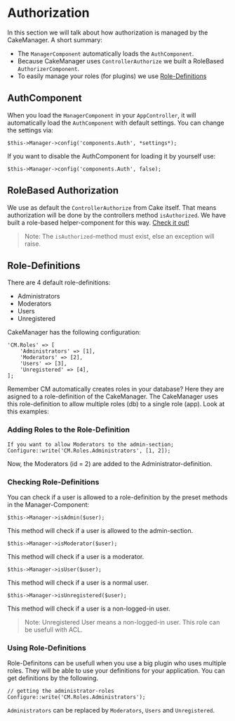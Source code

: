 Authorization
=============

In this section we will talk about how authorization is managed by the CakeManager. 
A short summary: 

* The `ManagerComponent` automatically loads the `AuthComponent`.
* Because CakeManager uses `ControllerAuthorize` we built a RoleBased `AuthorizerComponent`.
* To easily manage your roles (for plugins) we use [Role-Definitions](#Role-Definitions)


AuthComponent
-------------

When you load the `ManagerComponent` in your `AppController`, it will automatically load the `AuthComponent` with default settings.
You can change the settings via:

    $this->Manager->config('components.Auth', *settings*);

If you want to disable the AuthComponent for loading it by yourself use:

    $this->Manager->config('components.Auth', false);


RoleBased Authorization
-----------------------

We use as default the `ControllerAuthorize` from Cake itself. That means authorization will be done by the controllers method `isAuthorized`. We have built a role-based helper-component for this way. [Check it out!](Components/Authorizer.md)

> Note: The `isAuthorized`-method must exist, else an exception will raise.

Role-Definitions
----------------

There are 4 default role-definitions:
- Administrators
- Moderators
- Users
- Unregistered

CakeManager has the following configuration:

    'CM.Roles' => [
        'Administrators' => [1],
        'Moderators' => [2],
        'Users' => [3],
        'Unregistered' => [4],
    ];
    
Remember CM automatically creates roles in your database? Here they are asigned to a role-definition of the CakeManager.
The CakeManager uses this role-definition to allow multiple roles (db) to a single role (app). Look at this examples:

### Adding Roles to the Role-Definition

    If you want to allow Moderators to the admin-section;
    Configure::write('CM.Roles.Administrators', [1, 2]);
    
Now, the Moderators (id = 2) are added to the Administrator-definition. 

### Checking Role-Definitions

You can check if a user is allowed to a role-definition by the preset methods in the Manager-Component:

    $this->Manager->isAdmin($user);

This method will check if a user is allowed to the admin-section.

    $this->Manager->isModerator($user);

This method will check if a user is a moderator.

    $this->Manager->isUser($user);

This method will check if a user is a normal user.

    $this->Manager->isUnregistered($user);

This method will check if a user is a non-logged-in user.

> Note: Unregistered User means a non-logged-in user. This role can be usefull with ACL.

### Using Role-Definitions

Role-Definitons can be usefull when you use a big plugin who uses multiple roles. They will be able to use your definitions for your application. You can get definitions by the following.

    // getting the administrator-roles
    Configure::write('CM.Roles.Administrators');
    
`Administrators` can be replaced by `Moderators`, `Users` and `Unregistered`.
